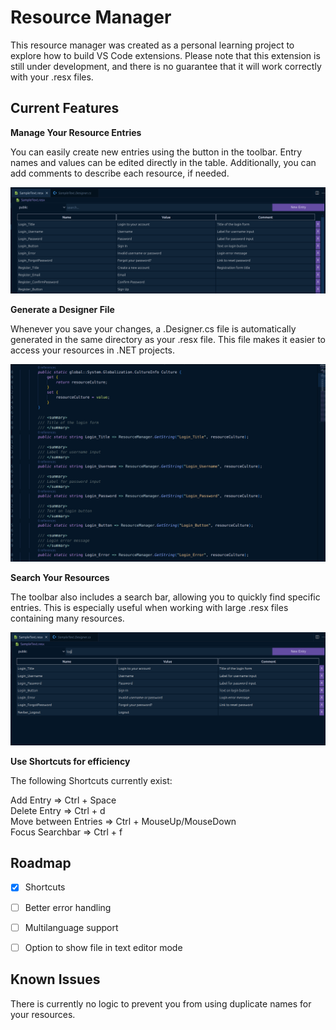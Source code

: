 # Resource Manager

This resource manager was created as a personal learning project to explore how to build VS Code extensions. Please note that this extension is still under development, and there is no guarantee that it will work correctly with your .resx files.


## Current Features

**Manage Your Resource Entries**

You can easily create new entries using the button in the toolbar. Entry names and values can be edited directly in the table. Additionally, you can add comments to describe each resource, if needed.

![Default](./readmeAssets/default.png)

**Generate a Designer File**

Whenever you save your changes, a .Designer.cs file is automatically generated in the same directory as your .resx file. This file makes it easier to access your resources in .NET projects.

![Designer file](./readmeAssets/designer.png)


**Search Your Resources**

The toolbar also includes a search bar, allowing you to quickly find specific entries. This is especially useful when working with large .resx files containing many resources.

![Searchbar](./readmeAssets/filter.png)

**Use Shortcuts for efficiency**

The following Shortcuts currently exist:

Add Entry => Ctrl + Space <br>
Delete Entry => Ctrl + d <br>
Move between Entries => Ctrl + MouseUp/MouseDown <br>
Focus Searchbar => Ctrl + f


## Roadmap

- [x] Shortcuts
- [ ] Better error handling
- [ ] Multilanguage support
- [ ] Option to show file in text editor mode


## Known Issues

There is currently no logic to prevent you from using duplicate names for your resources.
